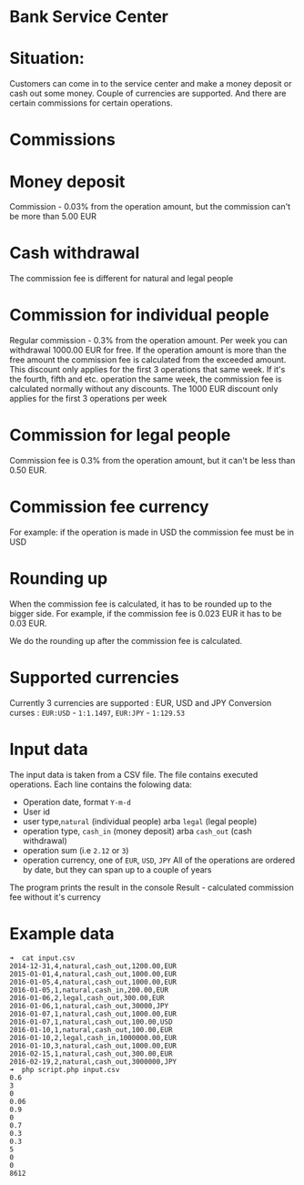 # Bank Service Center
# Situation:
Customers can come in to the service center and make a money deposit or cash out some
money. Couple of currencies are supported. And there are certain commissions for certain
operations.
# Commissions
# Money deposit

Commission - 0.03% from the operation amount, but the commission can't be more than
5.00 EUR
# Cash withdrawal
The commission fee is different for natural and legal people

# Commission for individual people
Regular commission - 0.3% from the operation amount.
Per week you can withdrawal 1000.00 EUR for free.
If the operation amount is more than the free amount the commission fee is calculated
from the exceeded amount.
This discount only applies for the first 3 operations that same week. If it's the fourth,
fifth and etc. operation the same week, the commission fee is calculated normally without
any discounts. The 1000 EUR discount only applies for the first 3 operations per week

# Commission for legal people
Commission fee is 0.3% from the operation amount, but it can't be less than 0.50 EUR.

# Commission fee currency
For example: if the operation is made in USD the commission fee must be in USD

# Rounding up
When the commission fee is calculated, it has to be rounded up to the bigger side.
For example, if the commission fee is 0.023 EUR it has to be 0.03 EUR.

We do the rounding up after the commission fee is calculated.

# Supported currencies
Currently 3 currencies are supported : EUR, USD and JPY
Conversion curses : 
`EUR:USD` - `1:1.1497`, `EUR:JPY` - `1:129.53`

# Input data
The input data is taken from a CSV file. The file contains executed operations.
Each line contains the folowing data:
- Operation date, format `Y-m-d`
- User id
- user type,`natural` (individual people) arba `legal` (legal people)
- operation type, `cash_in` (money deposit) arba `cash_out` (cash withdrawal)
- operation sum (i.e `2.12` or `3`)
- operation currency, one of `EUR`, `USD`, `JPY`
All of the operations are ordered by date, but they can span up to a couple of years

The program prints the result in the console
Result - calculated commission fee without it's currency

# Example data

```
➜  cat input.csv 
2014-12-31,4,natural,cash_out,1200.00,EUR
2015-01-01,4,natural,cash_out,1000.00,EUR
2016-01-05,4,natural,cash_out,1000.00,EUR
2016-01-05,1,natural,cash_in,200.00,EUR
2016-01-06,2,legal,cash_out,300.00,EUR
2016-01-06,1,natural,cash_out,30000,JPY
2016-01-07,1,natural,cash_out,1000.00,EUR
2016-01-07,1,natural,cash_out,100.00,USD
2016-01-10,1,natural,cash_out,100.00,EUR
2016-01-10,2,legal,cash_in,1000000.00,EUR
2016-01-10,3,natural,cash_out,1000.00,EUR
2016-02-15,1,natural,cash_out,300.00,EUR
2016-02-19,2,natural,cash_out,3000000,JPY
➜  php script.php input.csv
0.6
3
0
0.06
0.9
0
0.7
0.3
0.3
5
0
0
8612
```